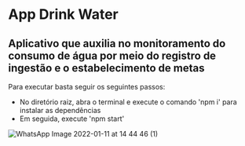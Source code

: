 # App Drink Water

 ## Aplicativo que auxilia no monitoramento do consumo de água por meio do registro de ingestão e o estabelecimento de metas
 
 Para executar basta seguir os seguintes passos:
 * No diretório raiz, abra o terminal e execute o comando 'npm i' para instalar as dependências
 * Em seguida, execute 'npm start'
 
![WhatsApp Image 2022-01-11 at 14 44 46 (1)](https://user-images.githubusercontent.com/97543142/149000845-d769b1b4-ed6e-464b-9d57-8df7feb51dc2.jpeg)
